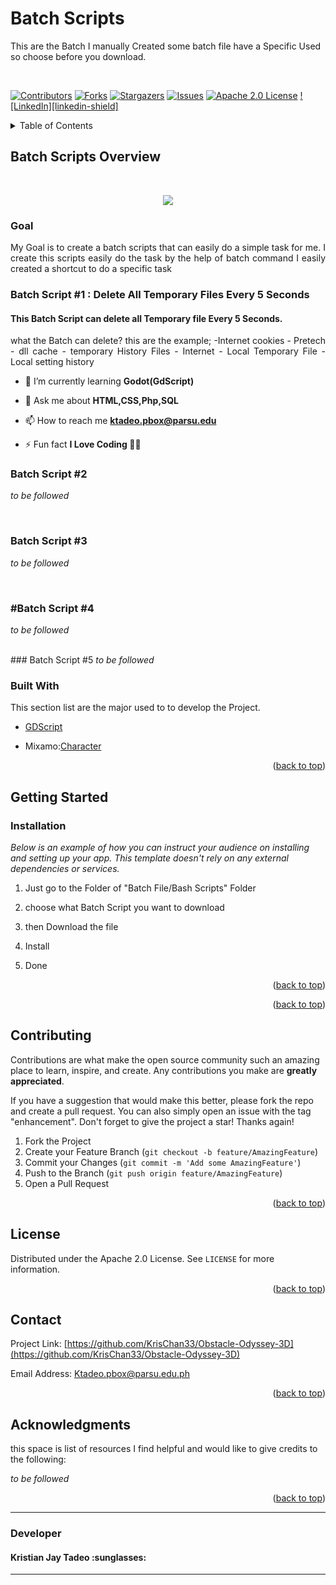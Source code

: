 
 
# Batch Scripts
This are the Batch I manually Created some batch file have a Specific Used so choose before you download.

<br> 
<!-- Improved compatibility of back to top link: See: https://github.com/othneildrew/Best-README-Template/pull/73 -->
<a name="readme-top"></a>
<!--
*** Thanks for checking out the Best-README-Template. If you have a suggestion
*** that would make this better, please fork the repo and create a pull request
*** or simply open an issue with the tag "enhancement".
*** Don't forget to give the project a star!
*** Thanks again! Now go create something AMAZING! :D
-->



<!-- PROJECT SHIELDS -->
<!--
*** I'm using markdown "reference style" links for readability.
*** Reference links are enclosed in brackets [ ] instead of parentheses ( ).
*** See the bottom of this document for the declaration of the reference variables
*** for contributors-url, forks-url, etc. This is an optional, concise syntax you may use.
*** https://www.markdownguide.org/basic-syntax/#reference-style-links
-->
[![Contributors][contributors-shield]][contributors-url]
[![Forks][forks-shield]][forks-url]
[![Stargazers][stars-shield]][stars-url]
[![Issues][issues-shield]][issues-url]
[![Apache 2.0 License][license-shield]][license-url]
[![LinkedIn][linkedin-shield]][linkedin-url]


<details>
  <summary>Table of Contents</summary>
  <ol>
    <li>
      <a href="#Game-Overview">Game Overview</a>
      <ul>
        <li><a href ="#Goal">Goal</li>
          <li><a href ="#Batch Script #1 : Delete all Temporary Files Every 5 Seconds">Delete all Temporary Files Every 5 Seconds</li>
       <li><a href ="#">#Batch Script #2</li>
         <li><a href ="#">#Batch Script #3</li>
         <li><a href ="#">#Batch Script #4</li>
         <li><a href ="#">#Batch Script #5</li>
         <li><a href="#">#Batch Script #6</a></li>
         <li><a href ="#">#Batch Script #7</li>
      </ul>
    </li>
    <li>
      <a href="#getting-started">Getting Started</a>
      <ul>
        <li><a href="#installation">Installation</a></li>
      </ul>
    </li>
   <!-- <li><a href="#usage">Usage</a></li> 
    <li><a href="#roadmap">Roadmap</a></li>-->
    <li><a href="#contributing">Contributing</a></li>
    <li><a href="#license">License</a></li>
    <li><a href="#contact">Contact</a></li>
    <li><a href="#acknowledgments">Acknowledgments</a></li>
  </ol>
</details>



<!-- ABOUT THE PROJECT -->
## Batch Scripts Overview
<br />
<p align="center"> 
  <img align = "center" src = "https://github.com/KrisChan33/BatchScripts/blob/main/images/batch-file.png">
</p>

<div align = "Justify">
 
### Goal
<p>My Goal is to create a batch scripts that can easily do a simple task for me. I create this scripts easily do the task by the help of batch command I easily created a shortcut to do a specific task</p> 

### Batch Script #1 : Delete All Temporary Files Every 5 Seconds

<h4>This Batch Script can delete all Temporary file Every 5 Seconds.</h4>
 what the Batch can delete? this are the example; 
-Internet cookies
-  Pretech
-  dll cache
-  temporary History Files
-  Internet 
-  Local Temporary File
-  Local setting history

- 🌱 I’m currently learning **Godot(GdScript)**

- 💬 Ask me about **HTML,CSS,Php,SQL**

- 📫 How to reach me **ktadeo.pbox@parsu.edu**

- ⚡ Fun fact **I Love Coding 👨‍💻**
</div>

### Batch Script #2
<i>to be followed</i>

<br/>

### Batch Script #3
<i>to be followed</i>

<br/>

### #Batch Script #4
<i>to be followed</i>

<br/>
### Batch Script #5
<i>to be followed</i>

<br/>
 
### Built With</p>

This section  list are the major  used to to develop the Project.

- [GDScript](https://docs.godotengine.org/en/stable/tutorials/scripting/gdscript/index.html)

- Mixamo:[Character](https://godotengine.org/)
  
 

<p align="right">(<a href="#readme-top">back to top</a>)</p>

## Getting Started 

### Installation

_Below is an example of how you can instruct your audience on installing and setting up your app. This template doesn't rely on any external dependencies or services._

1. Just go to the Folder of "Batch File/Bash Scripts" Folder  

2.  choose what Batch Script you want to download 

3. then Download  the file

4. Install
   
6. Done
<p align="right">(<a href="#readme-top">back to top</a>)</p>



<!-- USAGE EXAMPLES 
## Usage

Use this space to show useful examples of how a project can be used. Additional screenshots, code examples and demos work well in this space. You may also link to more resources.

_For more examples, please refer to the [Documentation](https://example.com)_
-->
<p align="right">(<a href="#readme-top">back to top</a>)</p>




<!-- ROADMAP 
## Roadmap

- [x] Add Changelog
- [x] Add back to top links
- [ ] Add Additional Templates w/ Examples
- [ ] Add "components" document to easily copy & paste sections of the readme
- [ ] Multi-language Support
    - [ ] Chinese
    - [ ] Spanish

See the [open issues](https://github.com/KrisChan33/Obstacle-Odyssey-3D/issues) for a full list of proposed features (and known issues).

<p align="right">(<a href="#readme-top">back to top</a>)</p>

-->

<!-- CONTRIBUTING -->
## Contributing

Contributions are what make the open source community such an amazing place to learn, inspire, and create. Any contributions you make are **greatly appreciated**.

If you have a suggestion that would make this better, please fork the repo and create a pull request. You can also simply open an issue with the tag "enhancement".
Don't forget to give the project a star! Thanks again!

1. Fork the Project
2. Create your Feature Branch (`git checkout -b feature/AmazingFeature`)
3. Commit your Changes (`git commit -m 'Add some AmazingFeature'`)
4. Push to the Branch (`git push origin feature/AmazingFeature`)
5. Open a Pull Request

<p align="right">(<a href="#readme-top">back to top</a>)</p>


<!-- LICENSE -->
## License

Distributed under the Apache 2.0 License. See `LICENSE` for more information.

<p align="right">(<a href="#readme-top">back to top</a>)</p>



<!-- CONTACT -->
## Contact

Project Link: [https://github.com/KrisChan33/Obstacle-Odyssey-3D](https://github.com/KrisChan33/Obstacle-Odyssey-3D)

Email Address: Ktadeo.pbox@parsu.edu.ph

<p align="right">(<a href="#readme-top">back to top</a>)</p>


<!-- ACKNOWLEDGMENTS -->
## Acknowledgments

 this space is list of resources I find helpful and would like to give credits to the following: 


<i>to be followed</i>
<!--
* [Godot engine](https://godotengine.org/)
* [Mixamo](https://www.mixamo.com/)
* [Blender](https://www.blender.org/)
* [Turbo Squid](https://www.turbosquid.com/)
* [Freepik](https://www.freepik.com/3d-models)

-->
<p align="right">(<a href="#readme-top">back to top</a>)</p>



<!-- MARKDOWN LINKS & IMAGES -->
<!-- https://www.markdownguide.org/basic-syntax/#reference-style-links -->
[Godot Engine]:https://godotengine.org/
[contributors-shield]: https://img.shields.io/github/contributors/KrisChan33/BatchScripts.svg?style=for-the-badge
[contributors-url]: https://github.com/KrisChan33/Obstacle-Odyssey-3D/graphs/contributors
[forks-shield]: https://img.shields.io/github/forks/KrisChan33/BastchScripts.svg?style=for-the-badge
[forks-url]: https://github.com/KrisChan33/Obstacle-Odyssey-3D/network/members
[stars-shield]: https://img.shields.io/github/stars/KrisChan33/BatchScripts.svg?style=for-the-badge
[stars-url]: https://github.com/KrisChan33/Obstacle-Odyssey-3D/stargazers
[issues-shield]: https://img.shields.io/github/issues/KrisChan33/BatchScripts.svg?style=for-the-badge
[issues-url]: https://github.com/KrisChan33/Obstacle-Odyssey-3D/issues
[license-shield]: https://img.shields.io/github/license/KrisChan33/BatchScripts.svg?style=for-the-badge
[license-url]: https://github.com/KrisChan33/BatchScripts/blob/master/LICENSE
[linkedin-url]: https://linkedin.com/in/kristian-jay-tadeo

<hr>

### Developer 
<h4><b>Kristian Jay Tadeo :sunglasses:</b></h4>
<hr>
